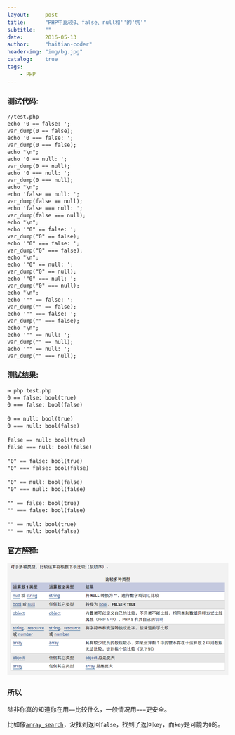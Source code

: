 ```yaml
---
layout:     post
title:      "PHP中比较0、false、null和''的'坑'"
subtitle:   ""
date:       2016-05-13
author:     "haitian-coder"
header-img: "img/bg.jpg"
catalog:    true
tags:
    - PHP
---
```



### 测试代码:

```
//test.php
echo '0 == false: ';
var_dump(0 == false);
echo '0 === false: ';
var_dump(0 === false);
echo "\n";
echo '0 == null: ';
var_dump(0 == null);
echo '0 === null: ';
var_dump(0 === null);
echo "\n";
echo 'false == null: ';
var_dump(false == null);
echo 'false === null: ';
var_dump(false === null);
echo "\n";
echo '"0" == false: ';
var_dump("0" == false);
echo '"0" === false: ';
var_dump("0" === false);
echo "\n";
echo '"0" == null: ';
var_dump("0" == null);
echo '"0" === null: ';
var_dump("0" === null);
echo "\n";
echo '"" == false: ';
var_dump("" == false);
echo '"" === false: ';
var_dump("" === false);
echo "\n";
echo '"" == null: ';
var_dump("" == null);
echo '"" == null: ';
var_dump("" === null);
```

### 测试结果:

```
→ php test.php
0 == false: bool(true)
0 === false: bool(false)

0 == null: bool(true)
0 === null: bool(false)

false == null: bool(true)
false === null: bool(false)

"0" == false: bool(true)
"0" === false: bool(false)

"0" == null: bool(false)
"0" === null: bool(false)

"" == false: bool(true)
"" === false: bool(false)

"" == null: bool(true)
"" == null: bool(false)
```

### [官方解释][1]:

![PHP比较运算符][2]

### 所以

除非你真的知道你在用`==`比较什么，一般情况用`===`更安全。

比如像[`array_search`][3]，没找到返回`false`，找到了返回`key`，而`key`是可能为`0`的。


  [1]: http://php.net/manual/zh/language.operators.comparison.php
  [2]: /img/in-post/2016-05-13/2016-05-13-1.png
  [3]: http://php.net/manual/zh/function.array-search.php
